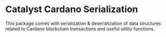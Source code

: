 # Catalyst Cardano Serialization

This package comes with serialization & deserialization of data structures related to Cardano
blockchain transactions and useful utility functions.
